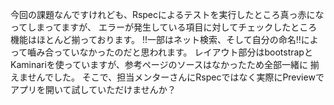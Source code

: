 今回の課題なんですけれども、Rspecによるテストを実行したところ真っ赤になってしまってますが、
エラーが発生している項目に対してチェックしたところ機能はほとんど揃っております。
!!一部はネット検索、そして自分の命名!!によって嚙み合っていなかったのだと思われます。
レイアウト部分はbootstrapとKaminariを使っていますが、参考ページのソースはなかったため全部一緒に
揃えませんでした。
そこで、担当メンターさんにRspecではなく実際にPreviewでアプリを開いて試していただけませんか？